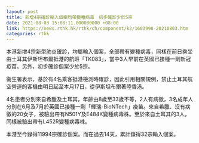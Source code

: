 ```yaml
---
layout: post
title: 新增4宗確診輸入個案均帶變種病毒　初步確診少於5宗
date: 2021-08-03 15:08:11.000000000 +08:00
link: https://news.rthk.hk/rthk/ch/component/k2/1603998-20210803.htm
categories: rthk
---
```


本港新增4宗新型肺炎確診，均屬輸入個案，全部帶有變種病毒，同樣在前日乘坐由土耳其伊斯坦布爾抵港的航班「TK083」，當中3人早前在英國已接種一劑新冠疫苗。另外，初步確診個案少於5宗。

衞生署表示，基於有4名乘客抵港檢測時確診，因此引用相關規例，禁止土耳其航空營運的客機由明日起至本月17日，從伊斯坦布爾著陸香港。

4名患者分別來自希臘及土耳其，年齡由8歲至33歲不等，2人有病徵，3名成年人分別在6月及7月於英國已接種一劑「輝瑞-BioNTech」疫苗。來自希臘、沒有病徵的20女子，被驗出帶有N501Y及E484K變種病毒株。至於來自土耳其的3人，同樣被驗出帶有L452R變種病毒株。

本港至今錄得11994宗確診個案。而在過去14天，累計錄得32宗輸入個案。
